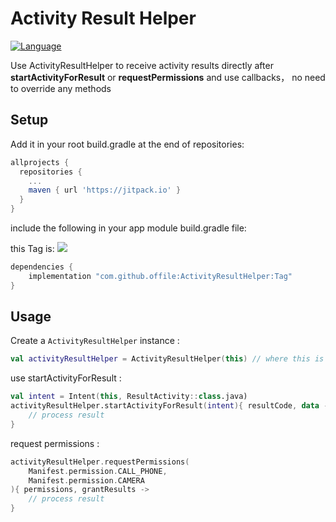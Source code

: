 Activity Result Helper
===================
[![Language](https://img.shields.io/badge/compatible-java%20%7C%20kotlin-brightgreen.svg)](https://www.github.com/offile/ActivityResultHelper)

Use ActivityResultHelper to receive activity results directly after **startActivityForResult** or **requestPermissions** and use callbacks，
no need to override any methods

## Setup

Add it in your root build.gradle at the end of repositories:

```gradle
allprojects {
  repositories {
    ...
    maven { url 'https://jitpack.io' }
  }
}
```

include the following in your app module build.gradle file:

this Tag is:
[![](https://jitpack.io/v/offile/ActivityResultHelper.svg)](https://jitpack.io/#offile/ActivityResultHelper)

```gradle
dependencies {
    implementation "com.github.offile:ActivityResultHelper:Tag"
}
```

## Usage

Create a `ActivityResultHelper` instance :
```kotlin
val activityResultHelper = ActivityResultHelper(this) // where this is an Activity or Fragment instance
```

use startActivityForResult :
```kotlin
val intent = Intent(this, ResultActivity::class.java)
activityResultHelper.startActivityForResult(intent){ resultCode, data ->
    // process result
}
```

request permissions :
```kotlin
activityResultHelper.requestPermissions(
    Manifest.permission.CALL_PHONE,
    Manifest.permission.CAMERA
){ permissions, grantResults ->
    // process result
}
```
